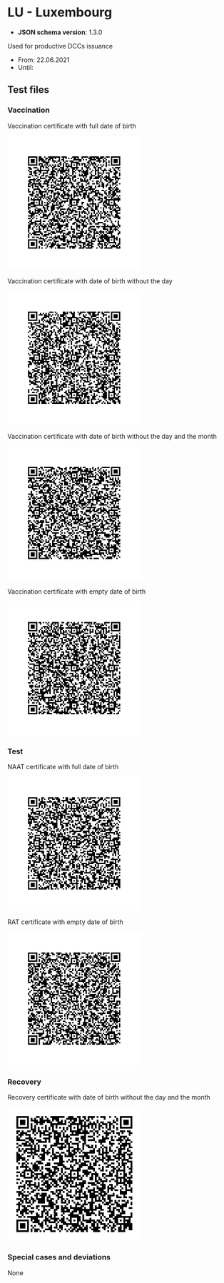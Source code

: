 # LU - Luxembourg

* **JSON schema version**: 1.3.0

Used for productive DCCs issuance
* From: 22.06.2021
* Until:

## Test files

### Vaccination

Vaccination certificate with full date of birth

![VAC](VAC.png)

Vaccination certificate with date of birth without the day

![specialcases/V_no_day](specialcases/V_no_day.png)

Vaccination certificate with date of birth without the day and the month

![specialcases/V_no_day_no_month](specialcases/V_no_day_no_month.png)

Vaccination certificate with empty date of birth

![specialcases/V_no_day_no_month_no_year](specialcases/V_no_day_no_month_no_year.png)

### Test

NAAT certificate with full date of birth

![TEST](TEST.png)

RAT certificate with empty date of birth

![specialcases/RAT](specialcases/RAT.png)

### Recovery

Recovery certificate with date of birth without the day and the month

![REC](REC.png)

### Special cases and deviations
None